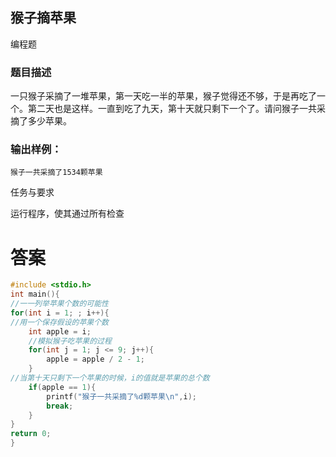 ## 猴子摘苹果

编程题

### 题目描述

一只猴子采摘了一堆苹果，第一天吃一半的苹果，猴子觉得还不够，于是再吃了一个。第二天也是这样。一直到吃了九天，第十天就只剩下一个了。请问猴子一共采摘了多少苹果。

### 输出样例：

```
猴子一共采摘了1534颗苹果
```

任务与要求

运行程序，使其通过所有检查

# 答案
```c
#include <stdio.h>
int main(){
//一一列举苹果个数的可能性
for(int i = 1; ; i++){
//用一个保存假设的苹果个数
    int apple = i;
    //模拟猴子吃苹果的过程
    for(int j = 1; j <= 9; j++){
        apple = apple / 2 - 1;
    }
//当第十天只剩下一个苹果的时候，i的值就是苹果的总个数
    if(apple == 1){
        printf("猴子一共采摘了%d颗苹果\n",i);
        break;
    }
}
return 0;
}
```